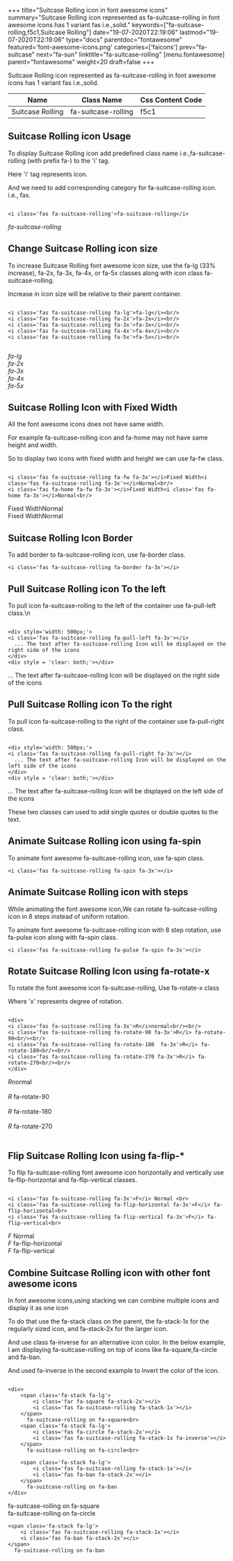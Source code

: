 +++
title="Suitcase Rolling icon in font awesome icons"
summary="Suitcase Rolling icon represented as fa-suitcase-rolling in font awesome icons has 1 variant fas i.e.,solid."
keywords=["fa-suitcase-rolling,f5c1,Suitcase Rolling"]
date="19-07-2020T22:19:06"
lastmod="19-07-2020T22:19:06"
type="docs"
parentdoc="fontawesome"
featured='font-awesome-icons.png'
categories=['faicons']
prev="fa-suitcase"
next="fa-sun"
linktitle="fa-suitcase-rolling"
[menu.fontawesome]
parent="fontawesome"
weight=20
draft=false
+++


Suitcase Rolling icon represented as fa-suitcase-rolling in font awesome icons has 1 variant fas i.e.,solid.

<div class='table-responsive'><table class='table'><thead><tr><th>Name</th><th>Class Name</th><th>Css Content Code</th></tr></thead><tbody><tr><td>Suitcase Rolling</td><td>fa-suitcase-rolling</td><td>f5c1</td></tr></tbody></table></div>



## Suitcase Rolling icon Usage

To display Suitcase Rolling icon add predefined class name i.e.,fa-suitcase-rolling (with prefix fa-) to the 'i' tag.

Here 'i' tag represents icon.

And we need to add corresponding category for fa-suitcase-rolling icon. i.e., fas.


```

<i class='fas fa-suitcase-rolling'>fa-suitcase-rolling</i>
```

<i class='fas fa-suitcase-rolling'>fa-suitcase-rolling</i>




## Change Suitcase Rolling icon size
To increase Suitcase Rolling font awesome icon size, use the fa-lg (33% increase), fa-2x, fa-3x, fa-4x, or fa-5x classes along with icon class fa-suitcase-rolling.

Increase in icon size will be relative to their parent container. 

```

<i class='fas fa-suitcase-rolling fa-lg'>fa-lg</i><br/>
<i class='fas fa-suitcase-rolling fa-2x'>fa-2x</i><br/>
<i class='fas fa-suitcase-rolling fa-3x'>fa-3x</i><br/>
<i class='fas fa-suitcase-rolling fa-4x'>fa-4x</i><br/>
<i class='fas fa-suitcase-rolling fa-5x'>fa-5x</i><br/>
            
```

<i class='fas fa-suitcase-rolling fa-lg'>fa-lg</i><br/>
<i class='fas fa-suitcase-rolling fa-2x'>fa-2x</i><br/>
<i class='fas fa-suitcase-rolling fa-3x'>fa-3x</i><br/>
<i class='fas fa-suitcase-rolling fa-4x'>fa-4x</i><br/>
<i class='fas fa-suitcase-rolling fa-5x'>fa-5x</i><br/>
            



## Suitcase Rolling Icon with Fixed Width 

All the font awesome icons does not have same width.

For example fa-suitcase-rolling icon and fa-home may not have same height and width.

So to display two icons with fixed width and height we can use fa-fw class.


```

<i class='fas fa-suitcase-rolling fa-fw fa-3x'></i>Fixed Width<i class='fas fa-suitcase-rolling fa-3x'></i>Normal<br/>
<i class='fas fa-home fa-fw fa-3x'></i>Fixed Width<i class='fas fa-home fa-3x'></i>Normal<br/>
```

<i class='fas fa-suitcase-rolling fa-fw fa-3x'></i>Fixed Width<i class='fas fa-suitcase-rolling fa-3x'></i>Normal<br/>
<i class='fas fa-home fa-fw fa-3x'></i>Fixed Width<i class='fas fa-home fa-3x'></i>Normal<br/>



## Suitcase Rolling Icon Border 

To add border to fa-suitcase-rolling icon, use fa-border class.


```
<i class='fas fa-suitcase-rolling fa-border fa-3x'></i>

```
<i class='fas fa-suitcase-rolling fa-border fa-3x'></i>





## Pull Suitcase Rolling icon To the left

To pull icon fa-suitcase-rolling to the left of the container use fa-pull-left class.\n

```

<div style='width: 500px;'>
<i class='fas fa-suitcase-rolling fa-pull-left fa-3x'></i>
  ... The text after fa-suitcase-rolling Icon will be displayed on the right side of the icons
</div>
<div style = 'clear: both;'></div>
```

<div style='width: 500px;'>
<i class='fas fa-suitcase-rolling fa-pull-left fa-3x'></i>
  ... The text after fa-suitcase-rolling Icon will be displayed on the right side of the icons
</div>
<div style = 'clear: both;'></div>




## Pull Suitcase Rolling icon To the right
To pull icon fa-suitcase-rolling to the right of the container use fa-pull-right class.

```

<div style='width: 500px;'>
<i class='fas fa-suitcase-rolling fa-pull-right fa-3x'></i>
  ... The text after fa-suitcase-rolling Icon will be displayed on the left side of the icons
</div>
<div style = 'clear: both;'></div>
```

<div style='width: 500px;'>
<i class='fas fa-suitcase-rolling fa-pull-right fa-3x'></i>
  ... The text after fa-suitcase-rolling Icon will be displayed on the left side of the icons
</div>
<div style = 'clear: both;'></div>

These two classes can used to add single quotes or double quotes to the text.


## Animate Suitcase Rolling icon using fa-spin
To animate font awesome fa-suitcase-rolling icon, use fa-spin class.

```
<i class='fas fa-suitcase-rolling fa-spin fa-3x'></i>
```
<i class='fas fa-suitcase-rolling fa-spin fa-3x'></i>




## Animate Suitcase Rolling icon with steps
While animating the font awesome icon,We can rotate fa-suitcase-rolling icon in 8 steps instead of uniform rotation.

To animate font awesome fa-suitcase-rolling icon with 8 step rotation, use fa-pulse icon along with fa-spin class.


```
<i class='fas fa-suitcase-rolling fa-pulse fa-spin fa-3x'></i>

```
<i class='fas fa-suitcase-rolling fa-pulse fa-spin fa-3x'></i>





## Rotate Suitcase Rolling Icon using fa-rotate-x
To rotate the font awesome icon fa-suitcase-rolling, Use fa-rotate-x class

Where 'x' represents degree of rotation.


```

<div>
<i class='fas fa-suitcase-rolling fa-3x'>R</i>normal<br/><br/>
<i class='fas fa-suitcase-rolling fa-rotate-90 fa-3x'>R</i> fa-rotate-90<br/><br/> 
<i class='fas fa-suitcase-rolling fa-rotate-180  fa-3x'>R</i> fa-rotate-180<br/><br/> 
<i class='fas fa-suitcase-rolling fa-rotate-270 fa-3x'>R</i> fa-rotate-270<br/><br/>
</div>
```

<div>
<i class='fas fa-suitcase-rolling fa-3x'>R</i>normal<br/><br/>
<i class='fas fa-suitcase-rolling fa-rotate-90 fa-3x'>R</i> fa-rotate-90<br/><br/> 
<i class='fas fa-suitcase-rolling fa-rotate-180  fa-3x'>R</i> fa-rotate-180<br/><br/> 
<i class='fas fa-suitcase-rolling fa-rotate-270 fa-3x'>R</i> fa-rotate-270<br/><br/>
</div>




## Flip Suitcase Rolling Icon using fa-flip-*
To flip fa-suitcase-rolling font awesome icon horizontally and vertically use fa-flip-horizontal and fa-flip-vertical classes. 

```

<i class='fas fa-suitcase-rolling fa-3x'>F</i> Normal <br>
<i class='fas fa-suitcase-rolling fa-flip-horizontal fa-3x'>F</i> fa-flip-horizontal<br>
<i class='fas fa-suitcase-rolling fa-flip-vertical fa-3x'>F</i> fa-flip-vertical<br>
```

<i class='fas fa-suitcase-rolling fa-3x'>F</i> Normal <br>
<i class='fas fa-suitcase-rolling fa-flip-horizontal fa-3x'>F</i> fa-flip-horizontal<br>
<i class='fas fa-suitcase-rolling fa-flip-vertical fa-3x'>F</i> fa-flip-vertical<br>




## Combine Suitcase Rolling icon with other font awesome icons
In font awesome icons,using stacking we can combine multiple icons and display it as one icon 

To do that use the fa-stack class on the parent, the fa-stack-1x for the regularly sized icon, and fa-stack-2x for the larger icon.

And use class fa-inverse for an alternative icon color. 
In the below example, I am displaying fa-suitcase-rolling on top of icons like fa-square,fa-circle and fa-ban.

And used fa-inverse in the second example to invert the color of the icon.

```

<div>
    <span class='fa-stack fa-lg'>
        <i class='far fa-square fa-stack-2x'></i>
        <i class='fas fa-suitcase-rolling fa-stack-1x'></i>
    </span>
      fa-suitcase-rolling on fa-square<br>
    <span class='fa-stack fa-lg'>
        <i class='fas fa-circle fa-stack-2x'></i>
        <i class='fas fa-suitcase-rolling fa-stack-1x fa-inverse'></i>
    </span>
      fa-suitcase-rolling on fa-circle<br>

    <span class='fa-stack fa-lg'>
        <i class='fas fa-suitcase-rolling fa-stack-1x'></i>
        <i class='fas fa-ban fa-stack-2x'></i>
    </span>
      fa-suitcase-rolling on fa-ban
</div>
```

<div>
    <span class='fa-stack fa-lg'>
        <i class='far fa-square fa-stack-2x'></i>
        <i class='fas fa-suitcase-rolling fa-stack-1x'></i>
    </span>
      fa-suitcase-rolling on fa-square<br>
    <span class='fa-stack fa-lg'>
        <i class='fas fa-circle fa-stack-2x'></i>
        <i class='fas fa-suitcase-rolling fa-stack-1x fa-inverse'></i>
    </span>
      fa-suitcase-rolling on fa-circle<br>

    <span class='fa-stack fa-lg'>
        <i class='fas fa-suitcase-rolling fa-stack-1x'></i>
        <i class='fas fa-ban fa-stack-2x'></i>
    </span>
      fa-suitcase-rolling on fa-ban
</div>






